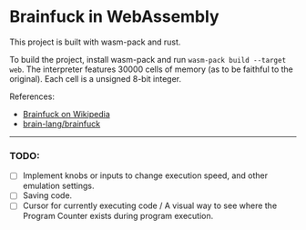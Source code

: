 # Brainfuck in WebAssembly

This project is built with wasm-pack and rust. 

To build the project, install wasm-pack and run `wasm-pack build --target web`.
The interpreter features 30000 cells of memory (as to be faithful to the original). Each cell is a unsigned 8-bit integer.

References:
- [Brainfuck on Wikipedia](https://en.wikipedia.org/wiki/Brainfuck)
- [brain-lang/brainfuck](https://github.com/brain-lang/brainfuck)

----

### TODO:
- [ ] Implement knobs or inputs to change execution speed, and other emulation settings.
- [ ] Saving code.
- [ ] Cursor for currently executing code / A visual way to see where the Program Counter exists during program execution.
